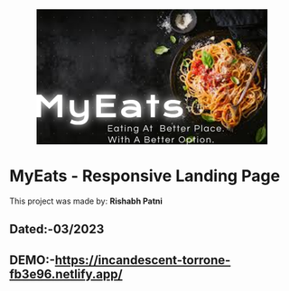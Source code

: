 <!---->
<div align="center">
<img src="https://raw.githubusercontent.com/anjani-1305/images/main/ThumbnailLinkImg.png" align="center">
</div>

# MyEats - Responsive Landing Page

<p>This project was made by: <strong>Rishabh Patni</strong></p>

## Dated:-03/2023


## DEMO:-https://incandescent-torrone-fb3e96.netlify.app/
